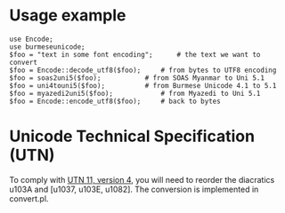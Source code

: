 # Usage example

    use Encode;
    use burmeseunicode;
    $foo = "text in some font encoding";      # the text we want to convert
    $foo = Encode::decode_utf8($foo);     # from bytes to UTF8 encoding
    $foo = soas2uni5($foo);           # from SOAS Myanmar to Uni 5.1
    $foo = uni4touni5($foo);          # from Burmese Unicode 4.1 to 5.1
    $foo = myazedi2uni5($foo);            # from Myazedi to Uni 5.1
    $foo = Encode::encode_utf8($foo);     # back to bytes

# Unicode Technical Specification (UTN)

To comply with [UTN 11, version 4](http://www.unicode.org/notes/tn11/UTN11_4.pdf), you will need to reorder the diacratics u103A and [u1037, u103E, u1082]. The conversion is implemented in convert.pl.
